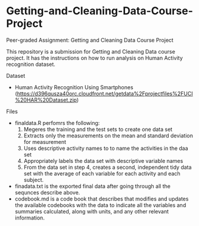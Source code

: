# Getting-and-Cleaning-Data-Course-Project
Peer-graded Assignment: Getting and Cleaning Data Course Project

This repository is a submission for Getting and Cleaning Data course project. It has the instructions on how to run analysis on Human Activity recognition dataset.

Dataset

- Human Activity Recognition Using Smartphones (https://d396qusza40orc.cloudfront.net/getdata%2Fprojectfiles%2FUCI%20HAR%20Dataset.zip)

Files

- finaldata.R perfomrs the following:
  1. Megeres the training and the test sets to create one data set
  2. Extracts only the measurements on the mean and standard deviation for measurement
  3. Uses descriptive activity names to to name the activities in the daa set
  4. Appropriately labels the data set with descriptive variable names
  5. From the data set in step 4, creates a second, independent tidy data set with the average of each variable for each activity and each subject.
- finadata.txt is the exported  final data after going through all the sequnces describe above. 
- codebook.md is a code book that describes that modifies and updates the available codebooks with the data to indicate all the variables and summaries calculated, along with units, and any other relevant information.
